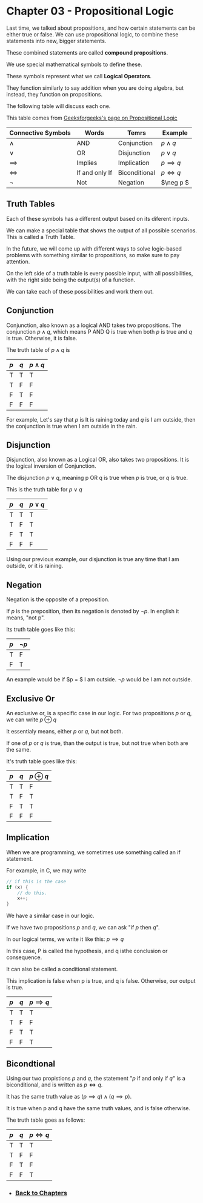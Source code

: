 # Chapter 03 - Propositional Logic

Last time, we talked about propositions, and how certain statements can be either true or false. We can use propositional logic, to combine these statements into new, bigger statements.

These combined statements are called **compound propositions**.

We use special mathematical symbols to define these.

These symbols represent what we call **Logical Operators**.

They function similarly to say addition when you are doing algebra, but instead, they function on propositions.

The following table will discuss each one.

This table comes from [Geeksforgeeks's page on Propositional Logic](https://www.geeksforgeeks.org/engineering-mathematics/proposition-logic/)

| Connective Symbols | Words | Temrs | Example |
| - | - | - | - |
| $\land$ | AND | Conjunction | $p \land q$ |
| $\lor$ | OR |Disjunction | $p \lor q$ |
| $\implies$ | Implies | Implication | $p \implies q$ |
| $\iff$ | If and only If | Biconditional | $p \iff q$ |
| $\neg$ | Not | Negation| $\neg p $ |

## Truth Tables
Each of these symbols has a different output based on its diferent inputs.

We can make a special table that shows the output of all possible scenarios. This is called a Truth Table.

In the future, we will come up with different ways to solve logic-based problems with something similar to propositions, so make sure to pay attention.

On the left side of a truth table is every possible input, with all possibilities, with the right side being the output(s) of a function.

We can take each of these possibilities and work them out.

## Conjunction
Conjunction, also known as a logical AND takes two propositions. The conjunction $p \land q$, which means P AND Q is true when both $p$ is true and $q$ is true. Otherwise, it is false.

The truth table of $p \land q$ is

| $p$ | $q$ | $p \land q$ |
| - | - | - |
|T|T|T|
|T|F|F|
|F|T|F|
|F|F|F|

For example, Let's say that $p$ is It is raining today and $q$ is I am outside, then the conjunction is true when I am outside in the rain.

## Disjunction
Disjunction, also known as a Logical OR, also takes two propositions. It is the logical inversion of Conjunction.

The disjunction $p \lor q$, meaning p OR q is true when $p$ is true, or $q$ is true.

This is the truth table for $p \lor q$

| $p$ | $q$ | $p \lor q$ |
| - | - | - |
|T|T|T|
|T|F|T|
|F|T|T|
|F|F|F|

Using our previous example, our disjunction is true any time that I am outside, or it is raining.

## Negation
Negation is the opposite of a preposition.

If $p$ is the preposition, then its negation is denoted by $\neg p$. In english it means, "not p".

Its truth table goes like this:

| $p$ | $\neg p$|
| - | - |
|T | F |
|F | T |

An example would be if $p = $ I am outside. $\neg p$ would be I am not outside. 

## Exclusive Or
An exclusive or, is a specific case in our logic. For two propositions $p$ or $q$, we can write $p \oplus q$

It essentialy means, either $p$ or $q$, but not both.

If one of $p$ or $q$ is true, than the output is true, but not true when both are the same.

It's truth table goes like this:

| $p$ | $q$ | $p \oplus q$ |
| - | - | - |
|T|T|F|
|T|F|T|
|F|T|T|
|F|F|F|

## Implication
When we are programming, we sometimes use something called an if statement.

For example, in C, we may write

```c
// if this is the case
if (x) {
    // do this.
    x++;
}
```

We have a similar case in our logic.

If we have two propositions $p$ and $q$, we can ask "if $p$ then $q$".

In our logical terms, we write it like this: $p \implies q$

In this case, P is called the hypothesis, and q isthe conclusion or consequence.

It can also be called a conditional statement.

This implication is false when p is true, and q is false. Otherwise, our output is true.

| $p$ | $q$ | $p \implies q$ |
| - | - | - |
|T|T|T|
|T|F|F|
|F|T|T|
|F|F|T|

## Bicondtional

Using our two propistions $p$ and $q$, the statement "$p$ if and only if $q$" is a biconditional, and is written as $p \iff q$.

It has the same truth value as $(p \implies q) \land (q \implies p)$.

It is true when p and q have the same truth values, and is false otherwise.

The truth table goes as follows:

| $p$ | $q$ | $p \iff q$ |
| - | - | - |
|T|T|T|
|T|F|F|
|F|T|F|
|F|F|T|

- ### [Back to Chapters](%WEBPATH%/courses/discretemath/chapters/)
